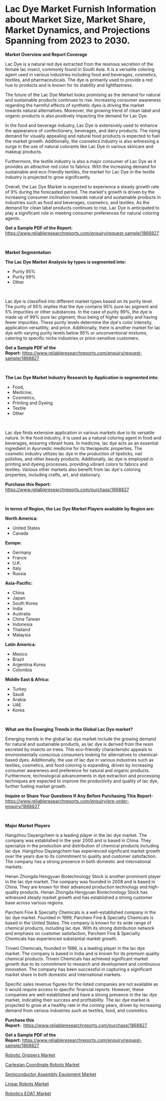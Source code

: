 <p><h1>Lac Dye Market Furnish Information about Market Size, Market Share, Market Dynamics, and Projections Spanning from 2023 to 2030.</h1></p><p><strong>Market Overview and Report Coverage</strong></p>
<p><p>Lac Dye is a natural red dye extracted from the resinous secretion of the female lac insect, commonly found in South Asia. It is a versatile coloring agent used in various industries including food and beverages, cosmetics, textiles, and pharmaceuticals. The dye is primarily used to provide a red hue to products and is known for its stability and lightfastness.</p><p>The future of the Lac Dye Market looks promising as the demand for natural and sustainable products continues to rise. Increasing consumer awareness regarding the harmful effects of synthetic dyes is driving the market towards natural alternatives. Moreover, the growing trend of clean label and organic products is also positively impacting the demand for Lac Dye.</p><p>In the food and beverage industry, Lac Dye is extensively used to enhance the appearance of confectionery, beverages, and dairy products. The rising demand for visually appealing and natural food products is expected to fuel the market growth. Additionally, the cosmetics industry is also witnessing a surge in the use of natural colorants like Lac Dye in various skincare and makeup products.</p><p>Furthermore, the textile industry is also a major consumer of Lac Dye as it provides an attractive red color to fabrics. With the increasing demand for sustainable and eco-friendly textiles, the market for Lac Dye in the textile industry is projected to grow significantly.</p><p>Overall, the Lac Dye Market is expected to experience a steady growth rate of 9% during the forecasted period. The market's growth is driven by the increasing consumer inclination towards natural and sustainable products in industries such as food and beverages, cosmetics, and textiles. As the demand for clean label products continues to rise, Lac Dye is anticipated to play a significant role in meeting consumer preferences for natural coloring agents.</p></p>
<p><strong>Get a Sample PDF of the Report:</strong> <a href="https://www.reliableresearchreports.com/enquiry/request-sample/1868827">https://www.reliableresearchreports.com/enquiry/request-sample/1868827</a></p>
<p>&nbsp;</p>
<p><strong>Market Segmentation</strong></p>
<p><strong>The Lac Dye Market Analysis by types is segmented into:</strong></p>
<p><ul><li>Purity 95%</li><li>Purity 99%</li><li>Other</li></ul></p>
<p>&nbsp;</p>
<p><p>Lac dye is classified into different market types based on its purity level. The purity of 95% implies that the dye contains 95% pure lac pigment and 5% impurities or other substances. In the case of purity 99%, the dye is made up of 99% pure lac pigment, thus being of higher quality and having fewer impurities. These purity levels determine the dye's color intensity, application versatility, and price. Additionally, there is another market for lac dye with varying purity levels below 95% or unconventional mixtures, catering to specific niche industries or price-sensitive customers.</p></p>
<p><strong>Get a Sample PDF of the Report:</strong>&nbsp;<a href="https://www.reliableresearchreports.com/enquiry/request-sample/1868827">https://www.reliableresearchreports.com/enquiry/request-sample/1868827</a></p>
<p>&nbsp;</p>
<p><strong>The Lac Dye Market Industry Research by Application is segmented into:</strong></p>
<p><ul><li>Food,</li><li>Medicine,</li><li>Cosmetics,</li><li>Printing and Dyeing</li><li>Textile</li><li>Other</li></ul></p>
<p>&nbsp;</p>
<p><p>Lac dye finds extensive application in various markets due to its versatile nature. In the food industry, it is used as a natural coloring agent in food and beverages, ensuring vibrant hues. In medicine, lac dye acts as an essential ingredient in Ayurvedic medicine for its therapeutic properties. The cosmetic industry utilizes lac dye in the production of lipsticks, nail polishes, and other beauty products. Additionally, lac dye is employed in printing and dyeing processes, providing vibrant colors to fabrics and textiles. Various other markets also benefit from lac dye's coloring properties, including crafts, art, and stationary.</p></p>
<p><strong>Purchase this Report:</strong>&nbsp; <a href="https://www.reliableresearchreports.com/purchase/1868827">https://www.reliableresearchreports.com/purchase/1868827</a></p>
<p>&nbsp;</p>
<p><strong>In terms of Region, the Lac Dye Market Players available by Region are:</strong></p>
<p>
    <p> <strong> North America: </strong>
        <ul>
            <li>United States</li>
            <li>Canada</li>
        </ul>
        </p> 
    <p> <strong> Europe: </strong>
        <ul>
            <li>Germany</li>
            <li>France</li>
            <li>U.K.</li>
            <li>Italy</li>
            <li>Russia</li>
        </ul>
        </p> 
    <p> <strong> Asia-Pacific: </strong>
        <ul>
            <li>China</li>
            <li>Japan</li>
            <li>South Korea</li>
            <li>India</li>
            <li>Australia</li>
            <li>China Taiwan</li>
            <li>Indonesia</li>
            <li>Thailand</li>
            <li>Malaysia</li>
        </ul>
        </p> 
    <p> <strong> Latin America: </strong>
        <ul>
            <li>Mexico</li>
            <li>Brazil</li>
            <li>Argentina Korea</li>
            <li>Colombia</li>
        </ul>
        </p> 
    <p> <strong> Middle East & Africa: </strong>
        <ul>
            <li>Turkey</li>
            <li>Saudi</li>
            <li>Arabia</li>
            <li>UAE</li>
            <li>Korea</li>
        </ul>
    </p>
    </p>
<p>&nbsp;</p>
<p><strong>What are the Emerging Trends in the Global Lac Dye market?</strong></p>
<p><p>Emerging trends in the global lac dye market include the growing demand for natural and sustainable products, as lac dye is derived from the resin secreted by insects on trees. This eco-friendly characteristic appeals to environmentally conscious consumers looking for alternatives to chemical-based dyes. Additionally, the use of lac dye in various industries such as textiles, cosmetics, and food coloring is expanding, driven by increasing consumer awareness and preference for natural and organic products. Furthermore, technological advancements in dye extraction and processing techniques are expected to improve the productivity and quality of lac dye, further fueling market growth.</p></p>
<p><strong>Inquire or Share Your Questions If Any Before Purchasing This Report</strong>- <a href="https://www.reliableresearchreports.com/enquiry/pre-order-enquiry/1868827">https://www.reliableresearchreports.com/enquiry/pre-order-enquiry/1868827</a></p>
<p>&nbsp;</p>
<p><strong>Major Market Players</strong></p>
<p><p>Hangzhou Dayangchem is a leading player in the lac dye market. The company was established in the year 2000 and is based in China. They specialize in the production and distribution of chemical products including lac dye. Hangzhou Dayangchem has experienced significant market growth over the years due to its commitment to quality and customer satisfaction. The company has a strong presence in both domestic and international markets.</p><p>Henan Zhongda Hengyuan Biotechnology Stock is another prominent player in the lac dye market. The company was founded in 2008 and is based in China. They are known for their advanced production technology and high-quality products. Henan Zhongda Hengyuan Biotechnology Stock has witnessed steady market growth and has established a strong customer base across various regions.</p><p>Parchem Fine & Specialty Chemicals is a well-established company in the lac dye market. Founded in 1999, Parchem Fine & Specialty Chemicals is based in the United States. The company is known for its wide range of chemical products, including lac dye. With its strong distribution network and emphasis on customer satisfaction, Parchem Fine & Specialty Chemicals has experienced substantial market growth.</p><p>Triveni Chemicals, founded in 1986, is a leading player in the lac dye market. The company is based in India and is known for its premium quality chemical products. Triveni Chemicals has achieved significant market growth due to its commitment to research and development and continuous innovation. The company has been successful in capturing a significant market share in both domestic and international markets.</p><p>Specific sales revenue figures for the listed companies are not available as it would require access to specific financial reports. However, these companies are well-established and have a strong presence in the lac dye market, indicating their success and profitability. The lac dye market is projected to grow at a healthy rate in the coming years, driven by increasing demand from various industries such as textiles, food, and cosmetics.</p></p>
<p><strong>Purchase this Report:</strong>&nbsp;&nbsp;<a href="https://www.reliableresearchreports.com/purchase/1868827">https://www.reliableresearchreports.com/purchase/1868827</a></p>
<p></p>
<p><strong>Get a Sample PDF of the Report:</strong>&nbsp;<a href="https://www.reliableresearchreports.com/enquiry/request-sample/1868827">https://www.reliableresearchreports.com/enquiry/request-sample/1868827</a></p>
<p><p><a href="https://medium.com/@randallbode/robotic-grippers-market-the-key-to-successful-business-strategy-forecast-till-2030-6fac15b1e699">Robotic Grippers Market</a></p><p><a href="https://medium.com/@madelynyost/cartesian-coordinate-robots-market-insights-into-market-cagr-market-trends-and-growth-strategies-a9de6693844d">Cartesian Coordinate Robots Market</a></p><p><a href="https://medium.com/@lowellgreen2023/analyzing-semiconductor-assembly-equipment-market-global-industry-perspective-and-forecast-2023-243a68d50703">Semiconductor Assembly Equipment Market</a></p><p><a href="https://medium.com/@hazelbrakus/decoding-linear-robots-market-metrics-market-share-trends-and-growth-patterns-f243245b5172">Linear Robots Market</a></p><p><a href="https://medium.com/@loyceharber/robotics-eoat-market-size-cagr-trends-2024-2030-a9e71b78de1c">Robotics EOAT Market</a></p></p>